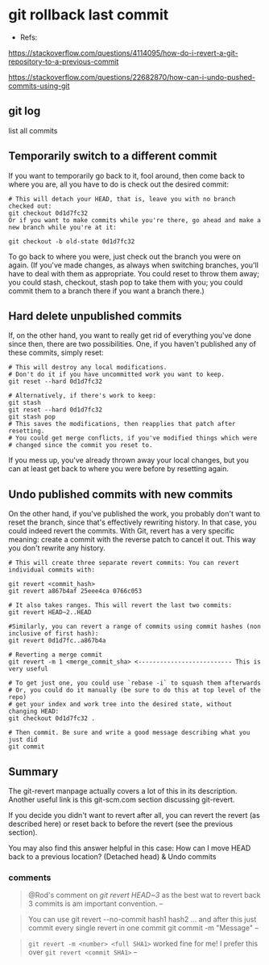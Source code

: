 
# git rollback last commit

- Refs:

https://stackoverflow.com/questions/4114095/how-do-i-revert-a-git-repository-to-a-previous-commit

https://stackoverflow.com/questions/22682870/how-can-i-undo-pushed-commits-using-git


## git log

list all commits

## Temporarily switch to a different commit
If you want to temporarily go back to it, fool around, then come back to where you are, all you have to do is check out the desired commit:

```
# This will detach your HEAD, that is, leave you with no branch checked out:
git checkout 0d1d7fc32
Or if you want to make commits while you're there, go ahead and make a new branch while you're at it:

git checkout -b old-state 0d1d7fc32

```

To go back to where you were, just check out the branch you were on again. (If you've made changes, as always when switching branches, you'll have to deal with them as appropriate. You could reset to throw them away; you could stash, checkout, stash pop to take them with you; you could commit them to a branch there if you want a branch there.)


## Hard delete unpublished commits
If, on the other hand, you want to really get rid of everything you've done since then, there are two possibilities. One, if you haven't published any of these commits, simply reset:

```
# This will destroy any local modifications.
# Don't do it if you have uncommitted work you want to keep.
git reset --hard 0d1d7fc32

# Alternatively, if there's work to keep:
git stash
git reset --hard 0d1d7fc32
git stash pop
# This saves the modifications, then reapplies that patch after resetting.
# You could get merge conflicts, if you've modified things which were
# changed since the commit you reset to.

```
If you mess up, you've already thrown away your local changes, but you can at least get back to where you were before by resetting again.

## Undo published commits with new commits
On the other hand, if you've published the work, you probably don't want to reset the branch, since that's effectively rewriting history. In that case, you could indeed revert the commits. With Git, revert has a very specific meaning: create a commit with the reverse patch to cancel it out. This way you don't rewrite any history.

```
# This will create three separate revert commits: You can revert individual commits with:

git revert <commit_hash>
git revert a867b4af 25eee4ca 0766c053

# It also takes ranges. This will revert the last two commits:
git revert HEAD~2..HEAD

#Similarly, you can revert a range of commits using commit hashes (non inclusive of first hash):
git revert 0d1d7fc..a867b4a

# Reverting a merge commit
git revert -m 1 <merge_commit_sha> <-------------------------- This is very useful

# To get just one, you could use `rebase -i` to squash them afterwards
# Or, you could do it manually (be sure to do this at top level of the repo)
# get your index and work tree into the desired state, without changing HEAD:
git checkout 0d1d7fc32 .

# Then commit. Be sure and write a good message describing what you just did
git commit

```

## Summary

The git-revert manpage actually covers a lot of this in its description. Another useful link is this git-scm.com section discussing git-revert.

If you decide you didn't want to revert after all, you can revert the revert (as described here) or reset back to before the revert (see the previous section).

You may also find this answer helpful in this case:
How can I move HEAD back to a previous location? (Detached head) & Undo commits

### comments

> @Rod's comment on *git revert HEAD~3* as the best wat to revert back 3 commits is am important convention. – 

> You can use git revert --no-commit hash1 hash2 ... and after this just commit every single revert in one commit git commit -m "Message" – 


> `git revert -m <number> <full SHA1>` worked fine for me! I prefer this over `git revert <commit SHA1>` – 



